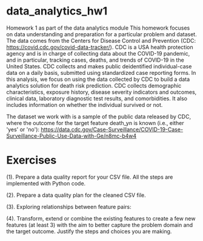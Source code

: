 # data_analytics_hw1
Homework 1 as part of the data analytics module
This homework focuses on data understanding and preparation for a particular problem and dataset.
The data comes from the Centers for Disease Control and Prevention (CDC: https://covid.cdc.gov/covid-data-tracker/). CDC is a USA health protection agency and is in charge of collecting data about the COVID-19 pandemic, and in particular, tracking cases, deaths, and trends of COVID-19 in the United States. CDC collects and makes public deidentified individual-case data on a daily basis, submitted using standardized case reporting forms. In this analysis, we focus on using the data collected by CDC to build a data analytics solution for death risk prediction. CDC collects demographic characteristics, exposure history, disease severity indicators and outcomes, clinical data, laboratory diagnostic test results, and comorbidities. It also includes information on whether the individual survived or not.

The dataset we work with is a sample of the public data released by CDC, where the outcome for the target feature death_yn is known (i.e., either 'yes' or 'no'):
https://data.cdc.gov/Case-Surveillance/COVID-19-Case-Surveillance-Public-Use-Data-with-Ge/n8mc-b4w4

# Exercises
(1). Prepare a data quality report for your CSV file. All the steps are implemented with Python code.

(2). Prepare a data quality plan for the cleaned CSV file.

(3). Exploring relationships between feature pairs:

(4). Transform, extend or combine the existing features to create a few new features (at least 3) with the aim to better capture the problem domain and the target outcome. Justify the steps and choices you are making.
